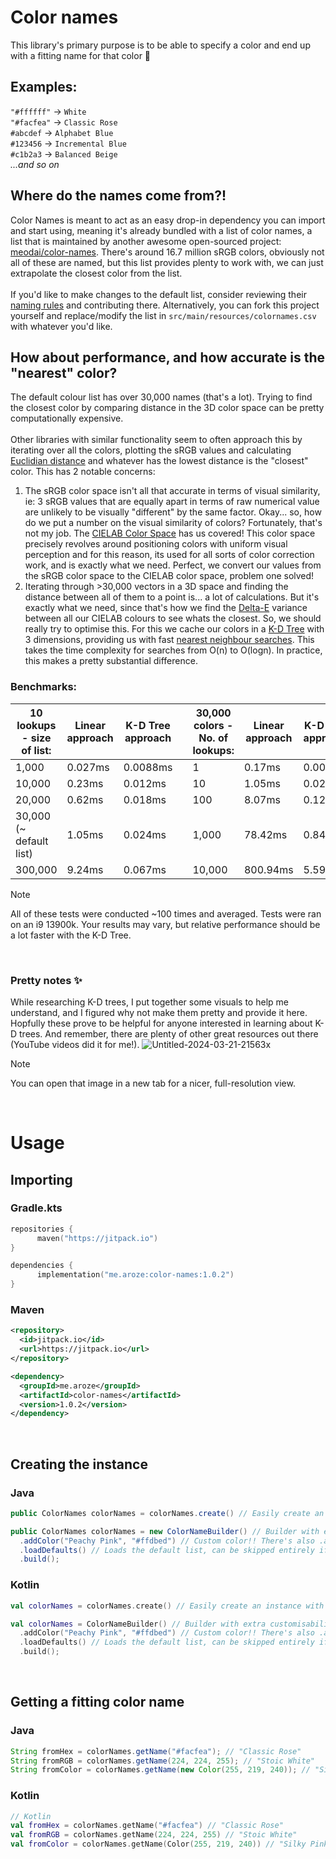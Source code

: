# Color names

This library's primary purpose is to be able to specify a color and end up with a fitting name for that color 🌈

## Examples:<br>
`"#ffffff"` -> `White`<br>
`"#facfea"` -> `Classic Rose`<br>
`#abcdef` -> `Alphabet Blue`<br>
`#123456` -> `Incremental Blue`<br>
`#c1b2a3` -> `Balanced Beige`<br>
*...and so on*

## Where do the names come from?!
Color Names is meant to act as an easy drop-in dependency you can import and start using, meaning it's already bundled with a list of color names, a list that is maintained by another awesome open-sourced project: [meodai/color-names](https://github.com/meodai/color-names/). There's around 16.7 million sRGB colors, obviously not all of these are named, but this list provides plenty to work with, we can just extrapolate the closest color from the list.
<br><br>
If you'd like to make changes to the default list, consider reviewing their [naming rules](https://github.com/meodai/color-names/blob/master/CONTRIBUTING.md) and contributing there. Alternatively, you can fork this project yourself and replace/modify the list in `src/main/resources/colornames.csv` with whatever you'd like.

## How about performance, and how accurate is the "nearest" color?
The default colour list has over 30,000 names (that's a lot). Trying to find the closest color by comparing distance in the 3D color space can be pretty computationally expensive.
<br><br>
Other libraries with similar functionality seem to often approach this by iterating over all the colors, plotting the sRGB values and calculating [Euclidian distance](https://en.wikipedia.org/wiki/Euclidean_distance) and whatever has the lowest distance is the "closest" color. This has 2 notable concerns:
<br>
1. The sRGB color space isn't all that accurate in terms of visual similarity, ie: 3 sRGB values that are equally apart in terms of raw numerical value are unlikely to be visually "different" by the same factor. Okay... so, how do we put a number on the visual similarity of colors? Fortunately, that's not my job. The [CIELAB Color Space](https://en.wikipedia.org/wiki/CIELAB_color_space) has us covered! This color space precisely revolves around positioning colors with uniform visual perception and for this reason, its used for all sorts of color correction work, and is exactly what we need. Perfect, we convert our values from the sRGB color space to the CIELAB color space, problem one solved!
2. Iterating through >30,000 vectors in a 3D space and finding the distance between all of them to a point is... a lot of calculations. But it's exactly what we need, since that's how we find the [Delta-E](https://en.wikipedia.org/wiki/Color_difference#CIELAB_%CE%94E*) variance between all our CIELAB colours to see whats the closest. So, we should really try to optimise this. For this we cache our colors in a [K-D Tree](https://en.wikipedia.org/wiki/K-d_tree) with 3 dimensions, providing us with fast [nearest neighbour searches](https://en.wikipedia.org/wiki/Nearest_neighbor_search). This takes the time complexity for searches from O(n) to O(logn). In practice, this makes a pretty substantial difference.

### Benchmarks:
| 10 lookups - size of list:   | Linear approach | K-D Tree approach |   | 30,000 colors - No. of lookups: | Linear approach | K-D Tree approach |
|------------------------------|-----------------|-------------------|---|----------------------------------|-----------------|-------------------|
| 1,000                        | 0.027ms         | 0.0088ms          |   | 1                                | 0.17ms          | 0.009ms           |
| 10,000                       | 0.23ms          | 0.012ms           |   | 10                               | 1.05ms          | 0.024ms           |
| 20,000                       | 0.62ms          | 0.018ms           |   | 100                              | 8.07ms          | 0.12ms            |
| 30,000 (~ default list)      | 1.05ms          | 0.024ms           |   | 1,000                            | 78.42ms         | 0.84ms            |
| 300,000                      | 9.24ms          | 0.067ms           |   | 10,000                           | 800.94ms        | 5.59ms            |

> [!NOTE]
> All of these tests were conducted ~100 times and averaged. Tests were ran on an i9 13900k. Your results may vary, but relative performance should be a lot faster with the K-D Tree.

<br>

### Pretty notes ✨
While researching K-D trees, I put together some visuals to help me understand, and I figured why not make them pretty and provide it here. Hopfully these prove to be helpful for anyone interested in learning about K-D trees. And remember, there are plenty of other great resources out there (YouTube videos did it for me!).
![Untitled-2024-03-21-21563x](https://github.com/user-attachments/assets/33405c02-8fa0-4c89-8f18-13e011b6f717)
> [!NOTE]
> You can open that image in a new tab for a nicer, full-resolution view.

<br>

# Usage

## Importing

### Gradle.kts
```kts
repositories {
      maven("https://jitpack.io")
}

dependencies {
      implementation("me.aroze:color-names:1.0.2")
}
```

### Maven
```xml
<repository>
  <id>jitpack.io</id>
  <url>https://jitpack.io</url>
</repository>

<dependency>
  <groupId>me.aroze</groupId>
  <artifactId>color-names</artifactId>
  <version>1.0.2</version>
</dependency>
```

<br>

## Creating the instance
### Java
```java
public ColorNames colorNames = colorNames.create() // Easily create an instance with the default color list
```
```java
public ColorNames colorNames = new ColorNameBuilder() // Builder with extra customisability
  .addColor("Peachy Pink", "#ffdbed") // Custom color!! There's also .addColors() and various overloads
  .loadDefaults() // Loads the default list, can be skipped entirely if you'd like to
  .build();
```
### Kotlin
```kt
val colorNames = colorNames.create() // Easily create an instance with the default color list
```
```kt
val colorNames = ColorNameBuilder() // Builder with extra customisability
  .addColor("Peachy Pink", "#ffdbed") // Custom color!! There's also .addColors() and various overloads
  .loadDefaults() // Loads the default list, can be skipped entirely if you'd like to
  .build();
```

<br>

## Getting a fitting color name
### Java
```java
String fromHex = colorNames.getName("#facfea"); // "Classic Rose"
String fromRGB = colorNames.getName(224, 224, 255); // "Stoic White"
String fromColor = colorNames.getName(new Color(255, 219, 240)); // "Silky Pink"
```
### Kotlin
```kt
// Kotlin
val fromHex = colorNames.getName("#facfea") // "Classic Rose"
val fromRGB = colorNames.getName(224, 224, 255) // "Stoic White"
val fromColor = colorNames.getName(Color(255, 219, 240)) // "Silky Pink"
```
